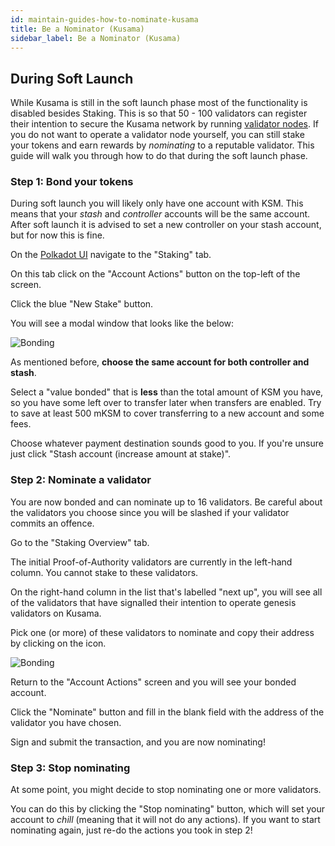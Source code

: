 ```yaml
---
id: maintain-guides-how-to-nominate-kusama
title: Be a Nominator (Kusama)
sidebar_label: Be a Nominator (Kusama)
---
```


## During Soft Launch

While Kusama is still in the soft launch phase most of the functionality is disabled besides Staking. This is so that 50 - 100 validators can register their intention to secure the Kusama network by running [validator nodes](maintain-validator). If you do not want to operate a validator node yourself, you can still stake your tokens and earn rewards by _nominating_ to a reputable validator. This guide will walk you through how to do that during the soft launch phase.

### Step 1: Bond your tokens

During soft launch you will likely only have one account with KSM. This means that your _stash_ and _controller_ accounts will be the same account. After soft launch it is advised to set a new controller on your stash account, but for now this is fine.

On the [Polkadot UI](https://polkadot.js.org/apps) navigate to the "Staking" tab.

On this tab click on the "Account Actions" button on the top-left of the screen.

Click the blue "New Stake" button.

You will see a modal window that looks like the below:

![Bonding](assets/guides/how-to-nominate/polkadot-dashboard-bonding.jpg)

As mentioned before, **choose the same account for both controller and stash**.

Select a "value bonded" that is **less** than the total amount of KSM you have, so you have some left over to transfer later when transfers are enabled. Try to save at least 500 mKSM to cover transferring to a new account and some fees.

Choose whatever payment destination sounds good to you. If you're unsure just click "Stash account (increase amount at stake)".

### Step 2: Nominate a validator

You are now bonded and can nominate up to 16 validators. Be careful about the validators you choose since you will be slashed if your validator commits an offence.

Go to the "Staking Overview" tab.

The initial Proof-of-Authority validators are currently in the left-hand column. You cannot stake to these validators.

On the right-hand column in the list that's labelled "next up", you will see all of the validators that have signalled their intention to operate genesis validators on Kusama.

Pick one (or more) of these validators to nominate and copy their address by clicking on the icon.

![Bonding](assets/guides/how-to-nominate/validators.png)

Return to the "Account Actions" screen and you will see your bonded account.

Click the "Nominate" button and fill in the blank field with the address of the validator you have chosen.

Sign and submit the transaction, and you are now nominating!

### Step 3: Stop nominating

At some point, you might decide to stop nominating one or more validators.

You can do this by clicking the "Stop nominating" button, which will set your account to _chill_ (meaning that it will not do any actions). If you want to start nominating again, just re-do the actions you took in step 2!
